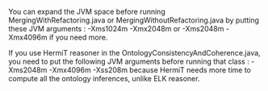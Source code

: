 You can expand the JVM space before running MergingWithRefactoring.java or MergingWithoutRefactoring.java by putting these JVM arguments : -Xms1024m -Xmx2048m
or -Xms2048m -Xmx4096m if you need more.

If you use HermiT reasoner in the OntologyConsistencyAndCoherence.java, you need to put the following JVM arguments before running that class :
-Xms2048m -Xmx4096m -Xss208m because HermiT needs more time to compute all the ontology inferences, unlike ELK reasoner.
